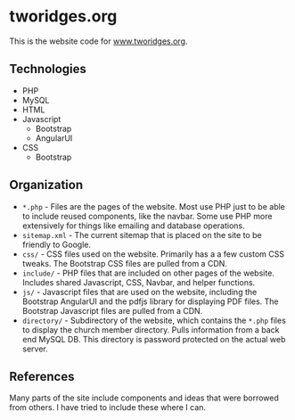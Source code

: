 tworidges.org
=============

This is the website code for www.tworidges.org.

Technologies
------------

* PHP
* MySQL
* HTML
* Javascript
  * Bootstrap
  * AngularUI
* CSS
  * Bootstrap

Organization
------------

* `*.php` - Files are the pages of the website.  Most use PHP just to be able to include reused components, like the navbar.  Some use PHP more extensively for things like emailing and database operations.
* `sitemap.xml` - The current sitemap that is placed on the site to be friendly to Google.
* `css/` - CSS files used on the website.  Primarily has a a few custom CSS tweaks.  The Bootstrap CSS files are pulled from a CDN.
* `include/` - PHP files that are included on other pages of the website.  Includes shared Javascript, CSS, Navbar, and helper functions.
* `js/` - Javascript files that are used on the website, including the Bootstrap AngularUI and the pdfjs library for displaying PDF files.  The Bootstrap Javascript files are pulled from a CDN.
* `directory/` - Subdirectory of the website, which contains the `*.php` files to display the church member directory.  Pulls information from a back end MySQL DB.  This directory is password protected on the actual web server.

References
----------

Many parts of the site include components and ideas that were borrowed from others.  I have tried to include these where I can.
